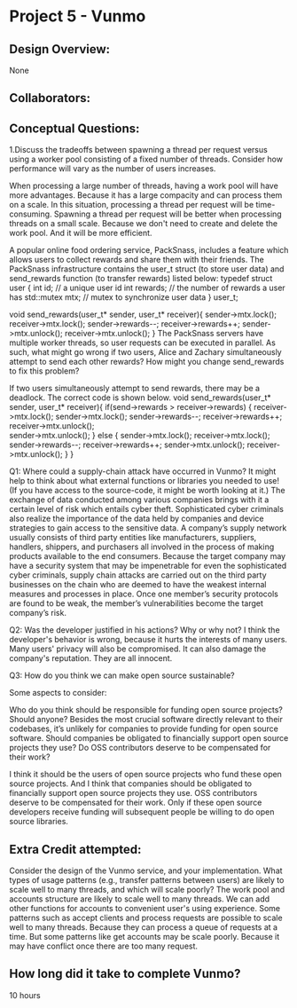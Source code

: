 Project 5 - Vunmo
====================

<!-- TODO: Fill this out. -->
## Design Overview:
None
## Collaborators:

## Conceptual Questions:
1.Discuss the tradeoffs between spawning a thread per request versus using a worker pool consisting of a fixed number of threads. Consider how performance will vary as the number of users increases.

When processing a large number of threads, having a work pool will have more advantages. Because it has a large compacity and can process them on a scale. In this situation, processing a thread per request will be time-consuming. Spawning a thread per request will be better when processing threads on a small scale. Because we don't need to create and delete the work pool. And it will be more efficient. 

A popular online food ordering service, PackSnass, includes a feature which allows users to collect rewards and share them with their friends. The PackSnass infrastructure contains the user_t struct (to store user data) and send_rewards function (to transfer rewards) listed below:
typedef struct user {
    int id;           // a unique user id
    int rewards;      // the number of rewards a user has
    std::mutex mtx;   // mutex to synchronize user data 
} user_t;

void send_rewards(user_t* sender, user_t* receiver){
    sender->mtx.lock();
    receiver->mtx.lock();
    sender->rewards--;
    receiver->rewards++;
    sender->mtx.unlock();
    receiver->mtx.unlock();
}
The PackSnass servers have multiple worker threads, so user requests can be executed in parallel. As such, what might go wrong if two users, Alice and Zachary simultaneously attempt to send each other rewards? How might you change send_rewards to fix this problem?

If two users simultaneously attempt to send rewards, there may be a deadlock. The correct code is shown below. 
void send_rewards(user_t* sender, user_t* receiver){
    if(send->rewards > receiver->rewards)
    {
        receiver->mtx.lock();
        sender->mtx.lock();
        sender->rewards--;
        receiver->rewards++;
        receiver->mtx.unlock();  
        sender->mtx.unlock();
    }
    else
    {
    sender->mtx.lock();
    receiver->mtx.lock();
    sender->rewards--;
    receiver->rewards++;
    sender->mtx.unlock();
    receiver->mtx.unlock();
    }
}


Q1: Where could a supply-chain attack have occurred in Vunmo? It might help to think about what external functions or libraries you needed to use! (If you have access to the source-code, it might be worth looking at it.)
 The exchange of data conducted among various companies brings with it a certain level of risk which entails cyber theft. Sophisticated cyber criminals also realize the importance of the data held by companies and device strategies to gain access to the sensitive data. A company’s supply network usually consists of third party entities like manufacturers, suppliers, handlers, shippers, and purchasers all involved in the process of making products available to the end consumers. Because the target company may have a security system that may be impenetrable for even the sophisticated cyber criminals, supply chain attacks are carried out on the third party businesses on the chain who are deemed to have the weakest internal measures and processes in place. Once one member’s security protocols are found to be weak, the member’s vulnerabilities become the target company’s risk.

Q2: Was the developer justified in his actions? Why or why not?
 I think the developer's behavior is wrong, because it hurts the interests of many users. Many users' privacy will also be compromised. It can also damage the company's reputation. They are all innocent.

Q3: How do you think we can make open source sustainable?

Some aspects to consider:

Who do you think should be responsible for funding open source projects? Should anyone?
Besides the most crucial software directly relevant to their codebases, it’s unlikely for companies to provide funding for open source software. Should companies be obligated to financially support open source projects they use?
Do OSS contributors deserve to be compensated for their work?

I think it should be the users of open source projects who fund these open source projects. And I think that companies should be obligated to financially support open source projects they use. OSS contributors deserve to be compensated for their work. Only if these open source developers receive funding will subsequent people be willing to do open source libraries.

## Extra Credit attempted:
Consider the design of the Vunmo service, and your implementation. What types of usage patterns (e.g., transfer patterns between users) are likely to scale well to many threads, and which will scale poorly?
The work pool and accounts structure are likely to scale well to many threads. We can add other functions for accounts to convenient user's using experience. 
Some patterns such as accept clients and process requests are possible to scale well to many threads. Because they can process a queue of requests at a time. But some patterns like get accounts may be scale poorly. Because it may have conflict once there are too many request. 
## How long did it take to complete Vunmo?
10 hours
